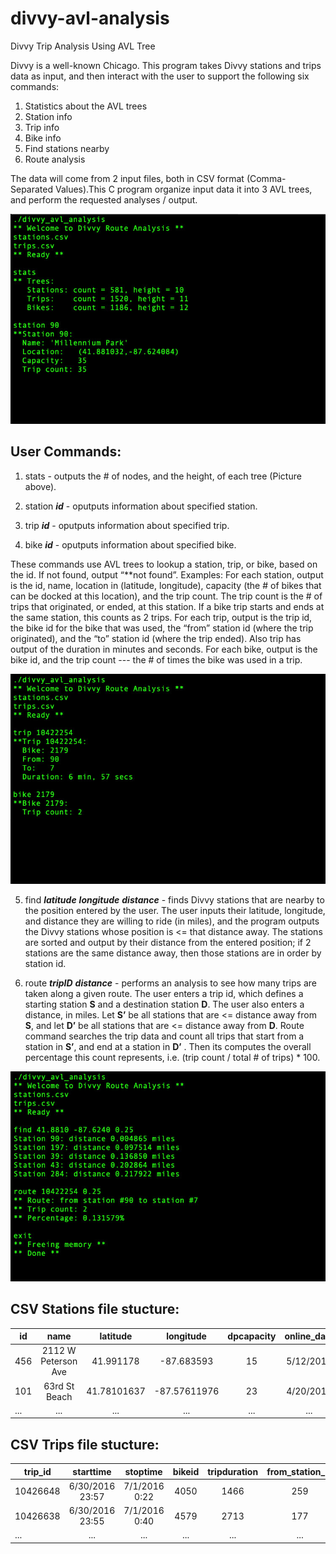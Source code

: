# divvy-avl-analysis
Divvy Trip Analysis Using AVL Tree

Divvy is a well-known Chicago. This program takes Divvy stations and trips data as input, and then interact with the user to support the following six commands:
1. Statistics about the AVL trees
2. Station info
3. Trip info
4. Bike info
5. Find stations nearby
6. Route analysis

The data will come from 2 input files, both in CSV format (Comma-Separated Values).This C program organize input data it into 3 AVL trees, and perform the requested analyses / output.

![Screenshot 1](./screenshots/divvy_avl_analysis_1.jpg "Screenshot 1")

## User Commands:
1. stats - outputs the # of nodes, and the height, of each tree (Picture above).

2. station **_id_** - oputputs information about specified station.

3. trip **_id_** - oputputs information about specified trip.

4. bike **_id_** - oputputs information about specified bike.

These commands use AVL trees to lookup a station, trip, or bike, based on the id. If not found, output “**not found”. Examples:
For each station, output is the id, name, location in (latitude, longitude), capacity (the # of bikes that can be docked at this location), and the trip count. The trip count is the # of trips that originated, or ended, at this station. If a bike trip starts and ends at the same station, this counts as 2 trips.
For each trip, output is the trip id, the bike id for the bike that was used, the “from” station id (where the trip originated), and the “to” station id (where the trip ended). Also trip has output of the duration in minutes and seconds.
For each bike, output is the bike id, and the trip count --- the # of times the bike was used in a trip.

![Screenshot 2](./screenshots/divvy_avl_analysis_2.jpg "Screenshot 2")

 5. find **_latitude_** **_longitude_** **_distance_** - finds Divvy stations that are nearby to the position entered by the user. The user inputs their latitude, longitude, and distance they are willing to ride (in miles), and the program outputs the Divvy stations whose position is <= that distance away. The stations are sorted and output by their distance from the entered position; if 2 stations are the same distance away, then those stations are in order by station id.

6. route **_tripID_** **_distance_** - performs an analysis to see how many trips are taken along a given route. The user enters a trip id, which defines a starting station **S** and a destination station **D**. The user also enters a distance, in miles.
Let **S’** be all stations that are <= distance away from **S**,
and let **D’** be all stations that are <= distance away from **D**.
Route command searches the trip data and count all trips that start from a station in **S’**, and end at a station in  **D’** . Then its computes the overall percentage this count represents, i.e. (trip count / total # of trips) * 100.

![Screenshot 3](./screenshots/divvy_avl_analysis_3.jpg "Screenshot 3")

## CSV Stations file stucture:

| id | name | latitude | longitude | dpcapacity | online_date |
|---------|:---------:|:-------:|:-------:|:-------:|:-------:|
| 456 | 2112 W Peterson Ave | 41.991178 | -87.683593 | 15 | 5/12/2015 |
| 101 | 63rd St Beach | 41.78101637 | -87.57611976 | 23 | 4/20/2015 |
| ...     | ...       | ...     |...     |...     |...     |...     |

## CSV Trips file stucture:

| trip_id | starttime | stoptime | bikeid | tripduration | from_station_id | from_station_name | to_station_id | to_station_name | usertype | gender | birthyear |
|---------|:---------:|:-------:|:-------:|:-------:|:-------:|:-------:|:-------:|:-------:|:-------:|:-------:|:-------:|
| 10426648 | 6/30/2016 23:57 | 7/1/2016 0:22 | 4050 | 1466 | 259 | California Ave & ... | 123 | California Ave & ... | Subscriber | Female | 1986 |
| 10426638 | 6/30/2016 23:55 | 7/1/2016 0:40 | 4579 | 2713 | 177 | Theater on the Lake | 340 | Clark St & Wrightwood Ave| Customer | ...| ... |
| ...     | ...       | ...     |...     |...     |...     |...     |...     |...     |...     |...     |...     |
